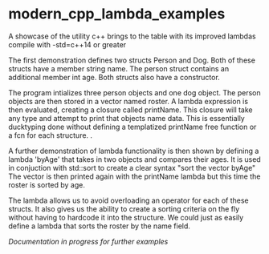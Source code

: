 # modern_cpp_lambda_examples
A showcase of the utility c++ brings to the table with its improved lambdas
compile with -std=c++14 or greater


The first demonstration defines two structs Person and Dog. Both of these structs have a member string name. The person struct contains an additional member int age. Both structs also have a constructor.

The program intializes three person objects and one dog object. The person objects are then stored in a vector named roster. A lambda expression is then evaluated, creating a closure called printName. This closure will take any type and attempt to print that objects name data. This is essentially ducktyping done without defining a templatized printName free function or a fcn for each structure.
. 

A further demonstration of lambda functionality is then shown by defining a lambda 'byAge' that takes in two objects and compares their ages. It is used in conjuction with std::sort to create a clear syntax "sort the vector byAge"
The vector is then printed again with the printName lambda but this time the roster is sorted by age.

The lambda allows us to avoid overloading an operator for each of these structs. It also gives us the ability to create a sorting criteria on the fly without having to hardcode it into the structure. We could just as easily define a lambda that sorts the roster by the name field.

*Documentation in progress for further examples*
